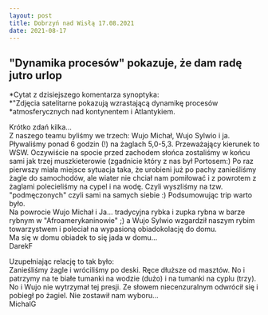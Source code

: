 ```yaml
---
layout: post
title: Dobrzyń nad Wisłą 17.08.2021
date: 2021-08-17
---
```


## "Dynamika procesów" pokazuje, że dam radę jutro urlop  

*Cytat z dzisiejszego komentarza synoptyka:  
*"Zdjęcia satelitarne pokazują wzrastającą dynamikę procesów
*atmosferycznych nad kontynentem i Atlantykiem.  

Krótko zdań kilka...  
Z naszego teamu byliśmy we trzech: Wujo Michał, Wujo Sylwio i ja.
Pływaliśmy ponad 6 godzin (!) na żaglach 5,0-5,3. Przeważający kierunek to WSW.
Oczywiście na spocie przed zachodem słońca zostaliśmy w końcu sami jak trzej muszkieterowie
(zgadnicie który z nas był Portosem:) Po raz pierwszy miała miejsce sytuacja taka, że 
urobieni już po pachy zanieśliśmy żagle do samochodów, ale wiater nie chciał nam pomiłować
i z powrotem z żaglami polecieliśmy na cypel i na wodę. Czyli wyszliśmy na tzw. "podmęczonych"
czyli sami na samych siebie :) Podsumowując trip warto było.  
Na powrocie Wujo Michał i Ja... tradycyjna rybka i zupka rybna w barze rybnym w "Afroamerykaninowie" ;)
a Wujo Sylwio wzgardził naszym rybim towarzystwem i poleciał na wypasioną obiadokolację do domu.  
Ma się w domu obiadek to się jada w domu...  
DarekF  

Uzupełniając relację to tak było:  
Zanieśliśmy żagle i wróciliśmy po deski. Ręce dłuższe od masztów. 
No i patrzymy na te białe tumanki na wodzie (dużo) i na tumanki na cyplu (trzy). 
No i Wujo nie wytrzymał tej presji. Ze słowem niecenzuralnym odwrócił się i pobiegł po żagiel. 
Nie zostawił nam wyboru...  
MichalG
